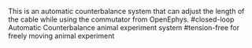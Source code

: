 This is an automatic counterbalance system that can adjust the length of the cable while using the commutator from OpenEphys.
#closed-loop Automatic Counterbalance animal experiment system
#tension-free for freely moving animal experiment
